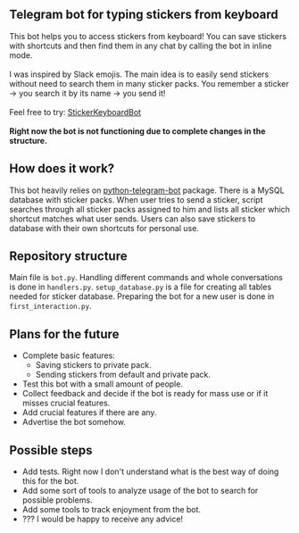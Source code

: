 ## Telegram bot for typing stickers from keyboard
This bot helps you to access stickers from keyboard! You can save stickers with shortcuts and then find them in any chat by calling the bot in inline mode. <br> <br>
I was inspired by Slack emojis. The main idea is to easily send stickers without need to search them in many sticker packs. You remember a sticker -> you search it by its name -> you send it!<br> <br>
Feel free to try: [StickerKeyboardBot](https://t.me/StickerKeyboardBot) <br> <br>
<b>Right now the bot is not functioning due to complete changes in the structure.</b> 

## How does it work?

This bot heavily relies on [python-telegram-bot](https://github.com/python-telegram-bot/python-telegram-bot) package. There is a MySQL database with sticker packs. When user tries to send a sticker, script searches through all sticker packs assigned to him and lists all sticker which shortcut matches what user sends. Users can also save stickers to database with their own shortcuts for personal use.  

## Repository structure

Main file is `bot.py`. Handling different commands and whole conversations is done in `handlers.py`. `setup_database.py` is a file for creating all tables needed for sticker database. Preparing the bot for a new user is done in `first_interaction.py`.

## Plans for the future

- Complete basic features:
  - Saving stickers to private pack.
  - Sending stickers from default and private pack.
- Test this bot with a small amount of people. 
- Collect feedback and decide if the bot is ready for mass use or if it misses crucial features.
- Add crucial features if there are any.
- Advertise the bot somehow.

## Possible steps

- Add tests. Right now I don't understand what is the best way of doing this for the bot.
- Add some sort of tools to analyze usage of the bot to search for possible problems.
- Add some tools to track enjoyment from the bot. 
- ??? I would be happy to receive any advice!
